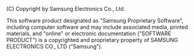 (C) Copyright by Samsung Electronics Co., Ltd.

This software product designated as "Samsung Proprietary Software", including
computer software and may include associated media, printed materials, and 
"online" or electronic documentation ("SOFTWARE PRODUCT") is a copyrighted and
proprietary property of SAMSUNG ELECTRONICS CO., LTD (“Samsung”).
